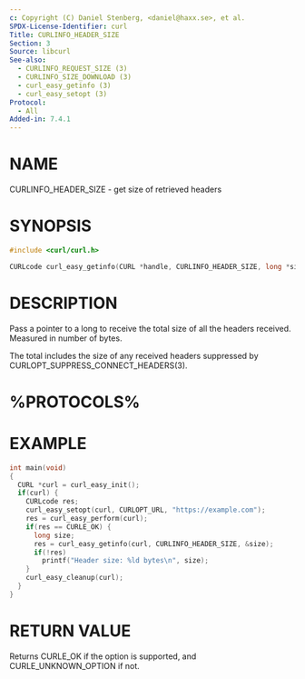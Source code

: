```yaml
---
c: Copyright (C) Daniel Stenberg, <daniel@haxx.se>, et al.
SPDX-License-Identifier: curl
Title: CURLINFO_HEADER_SIZE
Section: 3
Source: libcurl
See-also:
  - CURLINFO_REQUEST_SIZE (3)
  - CURLINFO_SIZE_DOWNLOAD (3)
  - curl_easy_getinfo (3)
  - curl_easy_setopt (3)
Protocol:
  - All
Added-in: 7.4.1
---
```


# NAME

CURLINFO_HEADER_SIZE - get size of retrieved headers

# SYNOPSIS

~~~c
#include <curl/curl.h>

CURLcode curl_easy_getinfo(CURL *handle, CURLINFO_HEADER_SIZE, long *sizep);
~~~

# DESCRIPTION

Pass a pointer to a long to receive the total size of all the headers
received. Measured in number of bytes.

The total includes the size of any received headers suppressed by
CURLOPT_SUPPRESS_CONNECT_HEADERS(3).

# %PROTOCOLS%

# EXAMPLE

~~~c
int main(void)
{
  CURL *curl = curl_easy_init();
  if(curl) {
    CURLcode res;
    curl_easy_setopt(curl, CURLOPT_URL, "https://example.com");
    res = curl_easy_perform(curl);
    if(res == CURLE_OK) {
      long size;
      res = curl_easy_getinfo(curl, CURLINFO_HEADER_SIZE, &size);
      if(!res)
        printf("Header size: %ld bytes\n", size);
    }
    curl_easy_cleanup(curl);
  }
}
~~~

# RETURN VALUE

Returns CURLE_OK if the option is supported, and CURLE_UNKNOWN_OPTION if not.
